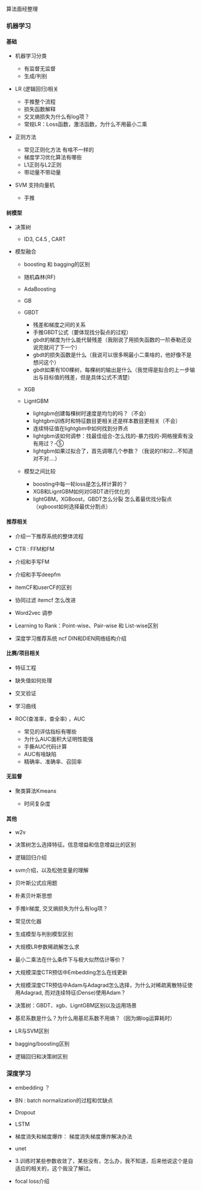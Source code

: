 算法面经整理

### 机器学习


#### 基础

+ 机器学习分类

	+ 有监督无监督
	+ 生成/判别

+ LR (逻辑回归)相关
	+ 手推整个流程 
	+ 损失函数解释
	+ 交叉熵损失为什么有log项？
	+ 常规LR：Loss函数，激活函数，为什么不用最小二乘


+ 正则方法
	+ 常见正则化方法 有啥不一样的
	+ 梯度学习优化算法有哪些
	+ L1正则与L2正则	
	+ 带动量不带动量

+ SVM 支持向量机

	+ 手推

	
#### 树模型

+ 决策树

	+ ID3, C4.5 , CART

+ 模型融合

	+ boosting 和 bagging的区别

	+  随机森林(RF)

	+ AdaBoosting

	+ GB

	+ GBDT
		+ 残差和梯度之间的关系
		+ 手推GBDT公式（要体现找分裂点的过程）
		+ gbdt的梯度为什么能代替残差（我刚说了用损失函数的一阶泰勒还没说完就问了下一个）
		+ gbdt的损失函数是什么（我说可以很多啊最小二乘啥的，他好像不是想问这个）
		+ gbdt如果有100棵树，每棵树的输出是什么（我觉得是拟合的上一步输出与目标值的残差，但是具体公式不清楚）

	+ XGB

	+ LigntGBM

		+ lightgbm创建每棵树时速度是均匀的吗？（不会）
		+ lightgbm训练时和特征数目更相关还是样本数目更相关（不会）
		+ 连续特征值在lightgbm中如何找到分界点
		+ lightgbm该如何调参：找最佳组合-怎么找的-暴力找的-网格搜索有没有用过？-⑤
		+ lightgbm如果过拟合了，首先调哪几个参数？（我说的l1和l2...不知道对不对....）

	+ 模型之间比较

		+ boosting中每一轮loss是怎么样计算的？
		+ XGB和LigntGBM如何对GBDT进行优化的  
		+ lightGBM，XGBoost，GBDT怎么分裂 怎么着最优找分裂点（xgboost如何选择最优分割点）



#### 推荐相关

+ 介绍一下推荐系统的整体流程

+ CTR : FFM和FM

+ 介绍和手写FM

+ 介绍和手写deepfm

+ itemCF和userCF的区别

+ 协同过滤 itemcf 怎么改进

+ Word2vec 调参

+ Learning to Rank：Point-wise、Pair-wise 和 List-wise区别

+ 深度学习推荐系统 ncf DIN和DIEN网络结构介绍


#### 比赛/项目相关

+ 特征工程

+ 缺失值如何处理

+ 交叉验证

+ 学习曲线

+ ROC(查准率，查全率) ，AUC

	+ 常见的评估指标有哪些
	+ 为什么AUC面积大证明性能强	
	+ 手撕AUC代码计算
	+ AUC有啥缺陷
	+ 精确率、准确率、召回率

#### 无监督

+ 聚类算法Kmeans

	+ 时间复杂度






#### 其他

+ w2v
+ 决策树怎么选择特征。信息增益和信息增益比的区别
+ 逻辑回归介绍
+ svm介绍，以及松弛变量的理解

+ 贝叶斯公式应用题
+ 朴素贝叶斯思想
+ 手推lr梯度, 交叉熵损失为什么有log项？
+ 常见优化器
+ 生成模型与判别模型区别
+ 大规模LR参数稀疏解怎么求
+ 最小二乘法在什么条件下与极大似然估计等价？


+ 大规模深度CTR预估中Embedding怎么在线更新
+ 大规模深度CTR预估中Adam与Adagrad怎么选择，为什么对稀疏离散特征使用Adagrad, 而对连续特征(Dense)使用Adam？


+ 决策树：GBDT、xgb、LigntGBM区别以及运用场景
+ 基尼系数是什么？为什么用基尼系数不用熵？（因为熵log运算耗时）
+ LR与SVM区别

+ bagging/boosting区别
+ 逻辑回归和决策树区别


### 深度学习

+ embedding ？

+ BN : batch normalization的过程和优缺点

+ Dropout

+ LSTM

+ 梯度消失和梯度爆炸： 梯度消失梯度爆炸解决办法

+ unet

+ 3.训练时某些参数收敛了，某些没有，怎么办，我不知道，后来他说这个是自适应的相关的，这个我没了解过。

+ focal loss介绍








	




